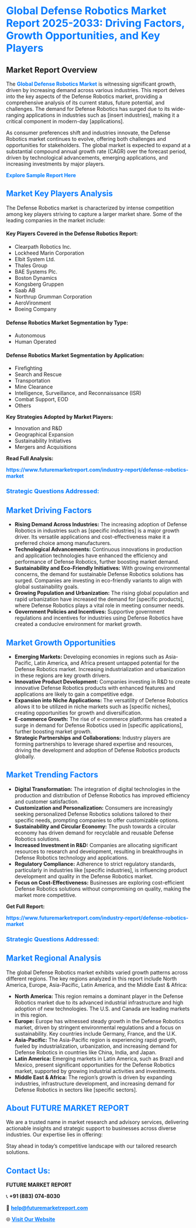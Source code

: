 <h1 style="color: #007BFF;">Global Defense Robotics Market Report 2025-2033: Driving Factors, Growth Opportunities, and Key Players</h1>

<section id="overview">
<h2>Market Report Overview</h2>
<p>The <a href="https://www.futuremarketreport.com/industry-report/defense-robotics-market" style="color: #007BFF; text-decoration: none;"><strong>Global Defense Robotics Market</strong></a> is witnessing significant growth, driven by increasing demand across various industries. This report delves into the key aspects of the Defense Robotics market, providing a comprehensive analysis of its current status, future potential, and challenges. The demand for Defense Robotics has surged due to its wide-ranging applications in industries such as [insert industries], making it a critical component in modern-day [applications].</p>
<p>As consumer preferences shift and industries innovate, the Defense Robotics market continues to evolve, offering both challenges and opportunities for stakeholders. The global market is expected to expand at a substantial compound annual growth rate (CAGR) over the forecast period, driven by technological advancements, emerging applications, and increasing investments by major players.</p>
</section>

<section id="overview">
<p><a href="https://www.futuremarketreport.com/request-sample/reportId=62703" style="color: #007BFF; text-decoration: none;"><strong>Explore Sample Report Here</strong></a></p>
</section>

<section id="key-players">
<h2 style="color: #007BFF;">Market Key Players Analysis</h2>
<p>The Defense Robotics market is characterized by intense competition among key players striving to capture a larger market share. Some of the leading companies in the market include:</p>
<h4>Key Players Covered in the Defense Robotics Report:</h4>
<ul><li>Clearpath Robotics Inc.</li><li>Lockheed Marin Corporation</li><li>Elbit System Ltd.</li><li>Thales Group</li><li>BAE Systems Plc.</li><li>Boston Dynamics</li><li>Kongsberg Gruppen</li><li>Saab AB</li><li>Northrup Grumman Corporation</li><li>AeroVironment</li><li>Boeing Company</li></ul>
<h4>Defense Robotics Market Segmentation by Type:</h4>
<ul><li>Autonomous</li><li>Human Operated</li></ul>

<h4>Defense Robotics Market Segmentation by Application:</h4>
<ul><li>Firefighting</li><li>Search and Rescue</li><li>Transportation</li><li>Mine Clearance</li><li>Intelligence, Surveillance, and Reconnaissance (ISR)</li><li>Combat Support, EOD</li><li>Others</li></ul>
<p><strong>Key Strategies Adopted by Market Players:</strong></p>
<ul>
<li>Innovation and R&D</li>
<li>Geographical Expansion</li>
<li>Sustainability Initiatives</li>
<li>Mergers and Acquisitions</li>
</ul>
</section>

<section>
<p><strong>Read Full Analysis: </strong></p><a href="https://www.futuremarketreport.com/industry-report/defense-robotics-market" style="color: #007BFF; text-decoration: none;"><strong>https://www.futuremarketreport.com/industry-report/defense-robotics-market</strong></a>
<h3 style="color: #007BFF;">Strategic Questions Addressed:</h3>
</section>

<section id="driving-factors">
<h2 style="color: #007BFF;">Market Driving Factors</h2>
<ul>
<li><strong>Rising Demand Across Industries:</strong> The increasing adoption of Defense Robotics in industries such as [specific industries] is a major growth driver. Its versatile applications and cost-effectiveness make it a preferred choice among manufacturers.</li>
<li><strong>Technological Advancements:</strong> Continuous innovations in production and application technologies have enhanced the efficiency and performance of Defense Robotics, further boosting market demand.</li>
<li><strong>Sustainability and Eco-Friendly Initiatives:</strong> With growing environmental concerns, the demand for sustainable Defense Robotics solutions has surged. Companies are investing in eco-friendly variants to align with global sustainability goals.</li>
<li><strong>Growing Population and Urbanization:</strong> The rising global population and rapid urbanization have increased the demand for [specific products], where Defense Robotics plays a vital role in meeting consumer needs.</li>
<li><strong>Government Policies and Incentives:</strong> Supportive government regulations and incentives for industries using Defense Robotics have created a conducive environment for market growth.</li>
</ul>
</section>

<section id="growth-opportunities">
<h2 style="color: #007BFF;">Market Growth Opportunities</h2>
<ul>
<li><strong>Emerging Markets:</strong> Developing economies in regions such as Asia-Pacific, Latin America, and Africa present untapped potential for the Defense Robotics market. Increasing industrialization and urbanization in these regions are key growth drivers.</li>
<li><strong>Innovative Product Development:</strong> Companies investing in R&D to create innovative Defense Robotics products with enhanced features and applications are likely to gain a competitive edge.</li>
<li><strong>Expansion into Niche Applications:</strong> The versatility of Defense Robotics allows it to be utilized in niche markets such as [specific niches], creating opportunities for growth and diversification.</li>
<li><strong>E-commerce Growth:</strong> The rise of e-commerce platforms has created a surge in demand for Defense Robotics used in [specific applications], further boosting market growth.</li>
<li><strong>Strategic Partnerships and Collaborations:</strong> Industry players are forming partnerships to leverage shared expertise and resources, driving the development and adoption of Defense Robotics products globally.</li>
</ul>
</section>

<section id="trending-factors">
<h2 style="color: #007BFF;">Market Trending Factors</h2>
<ul>
<li><strong>Digital Transformation:</strong> The integration of digital technologies in the production and distribution of Defense Robotics has improved efficiency and customer satisfaction.</li>
<li><strong>Customization and Personalization:</strong> Consumers are increasingly seeking personalized Defense Robotics solutions tailored to their specific needs, prompting companies to offer customizable options.</li>
<li><strong>Sustainability and Circular Economy:</strong> The push towards a circular economy has driven demand for recyclable and reusable Defense Robotics solutions.</li>
<li><strong>Increased Investment in R&D:</strong> Companies are allocating significant resources to research and development, resulting in breakthroughs in Defense Robotics technology and applications.</li>
<li><strong>Regulatory Compliance:</strong> Adherence to strict regulatory standards, particularly in industries like [specific industries], is influencing product development and quality in the Defense Robotics market.</li>
<li><strong>Focus on Cost-Effectiveness:</strong> Businesses are exploring cost-efficient Defense Robotics solutions without compromising on quality, making the market more competitive.</li>
</ul>
</section>

<section>
<p><strong>Get Full Report: </strong></p><a href="https://www.futuremarketreport.com/industry-report/defense-robotics-market" style="color: #007BFF; text-decoration: none;"><strong>https://www.futuremarketreport.com/industry-report/defense-robotics-market</strong></a>
<h3 style="color: #007BFF;">Strategic Questions Addressed:</h3>
</section>


<section id="regional-analysis">
<h2 style="color: #007BFF;">Market Regional Analysis</h2>
<p>The global Defense Robotics market exhibits varied growth patterns across different regions. The key regions analyzed in this report include North America, Europe, Asia-Pacific, Latin America, and the Middle East & Africa:</p>
<ul>
<li><strong>North America:</strong> This region remains a dominant player in the Defense Robotics market due to its advanced industrial infrastructure and high adoption of new technologies. The U.S. and Canada are leading markets in this region.</li>
<li><strong>Europe:</strong> Europe has witnessed steady growth in the Defense Robotics market, driven by stringent environmental regulations and a focus on sustainability. Key countries include Germany, France, and the U.K.</li>
<li><strong>Asia-Pacific:</strong> The Asia-Pacific region is experiencing rapid growth, fueled by industrialization, urbanization, and increasing demand for Defense Robotics in countries like China, India, and Japan.</li>
<li><strong>Latin America:</strong> Emerging markets in Latin America, such as Brazil and Mexico, present significant opportunities for the Defense Robotics market, supported by growing industrial activities and investments.</li>
<li><strong>Middle East & Africa:</strong> The region’s growth is driven by expanding industries, infrastructure development, and increasing demand for Defense Robotics in sectors like [specific sectors].</li>
</ul>
</section>

<footer>
<h2 style="color: #007BFF;">About FUTURE MARKET REPORT</h2>
<p>We are a trusted name in market research and advisory services, delivering actionable insights and strategic support to businesses across diverse industries. Our expertise lies in offering:</p>

<p>Stay ahead in today’s competitive landscape with our tailored research solutions.</p>

<h2 style="color: #007BFF;">Contact Us:</h2>
<p><strong>FUTURE MARKET REPORT</strong></p>
<p>📞 <strong>+91 (883) 074-8030</strong></p>
<p>📧 <strong><a href="mailto:help@futuremarketreport.com" style="color: #007BFF;">help@futuremarketreport.com</a></strong></p>
<p>🌐 <strong><a href="https://www.futuremarketreport.com/" style="color: #007BFF;">Visit Our Website</a></strong></p>
</footer>